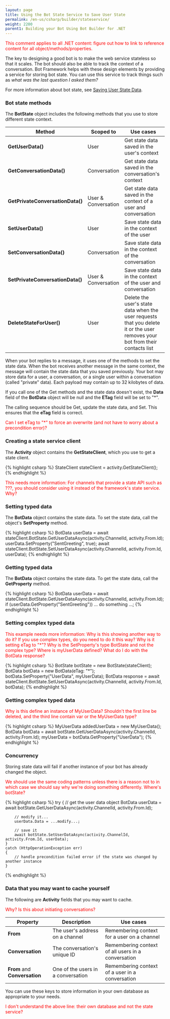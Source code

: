 ```yaml
---
layout: page
title: Using the Bot State Service to Save User State
permalink: /en-us/csharp/builder/stateservice/
weight: 2200
parent1: Building your Bot Using Bot Builder for .NET
---
```



<span style="color:red">This comment applies to all .NET content: figure out how to link to reference content for all object/methods/properties.</span>


The key to designing a good bot is to make the web service stateless so that it scales. The bot should also be able to track the context of a conversation. Bot Framework helps with these design elements by providing a service for storing bot state. You can use this service to track things such as  _what was the last question I asked them?_ 

For more information about bot state, see [Saving User State Data](/en-us/connector/userdata/).


### Bot state methods

The **BotState** object includes the following methods that you use to store different state context. 


| **Method**                       | **Scoped to**              | **Use cases**                                                
|----------------------------------|----------------------------| ------
| **GetUserData()**                | User                       | Get state data saved in the user's context
| **GetConversationData()**        | Conversation               | Get state data saved in the conversation's context
| **GetPrivateConversationData()** | User & Conversation        | Get state data saved in the context of a user and conversation
| **SetUserData()**                | User                       | Save state data in the context of the user
| **SetConversationData()**        | Conversation               | Save state data in the context of the conversation
| **SetPrivateConversationData()** | User & Conversation        | Save state data in the context of the user and conversation
| **DeleteStateForUser()**         | User                       | Delete the user's state data when the user requests that you delete it or the user removes your bot from their contacts list

When your bot replies to a message, it uses one of the methods to set the state data. When the bot receives another message in the same context, the message will contain the state data that you saved previously. Your bot may store data for a user, a conversation, or a single user within a conversation (called "private" data). Each payload may contain up to 32 kilobytes of data. 

If you call one of the Get methods and the state data doesn't exist, the **Data** field of the **BotData** object will be null and the **ETag** field will be set to "*".

The calling sequence should be Get, update the state data, and Set. This ensures that the **eTag** field is correct.


<span style="color:red">Can I set eTag to "*" to force an overwrite (and not have to worry about a precondition error)? </span>


### Creating a state service client

The **Activity** object contains the **GetStateClient**, which you use to get a state client.

{% highlight csharp %}
    StateClient stateClient = activity.GetStateClient();
{% endhighlight %}


<span style="color:red">This needs more information: For channels that provide a state API such as ???, you should consider using it instead of the framework's state service. Why?</span>


### Setting typed data

The **BotData** object contains the state data. To set the state data, call the object's **SetProperty** method.

{% highlight csharp %}
    BotData userData = await stateClient.BotState.GetUserDataAsync(activity.ChannelId, activity.From.Id);
    userData.SetProperty<bool>("SentGreeting", true);
    await stateClient.BotState.SetUserDataAsync(activity.ChannelId, activity.From.Id, userData);
{% endhighlight %}



### Getting typed data

The **BotData** object contains the state data. To get the state data, call the **GetProperty** method.

{% highlight csharp %}
    BotData userData = await stateClient.BotState.GetUserDataAsync(activity.ChannelId, activity.From.Id);
    if (userData.GetProperty<bool>("SentGreeting"))
        ... do something ...;
{% endhighlight %}



### Setting complex typed data

<span style="color:red">This example needs more information: Why is this showing another way to do it? If you use complex types, do you need to do it this way? Why is it setting eTag to "*"? Why is the SetProperty's type BotState and not the complex type? Where is myUserData defined? What do I do with the BotData response? </span>

{% highlight csharp %}
    BotState botState = new BotState(stateClient);
    BotData botData = new BotData(eTag: "*");
    botData.SetProperty<BotState>("UserData", myUserData);
    BotData response = await stateClient.BotState.SetUserDataAsync(activity.ChannelId, activity.From.Id, botData);
{% endhighlight %}



### Getting complex typed data

<span style="color:red">Why is this define an instance of MyUserData? Shouldn't the first line be deleted, and the third line contain var or the MyUserData type? </span>

{% highlight csharp %}
    MyUserData addedUserData = new MyUserData();
    BotData botData = await botState.GetUserDataAsync(activity.ChannelId, activity.From.Id);
    myUserData = botData.GetProperty<MyUserData>("UserData");
{% endhighlight %}




### Concurrency

Storing state data will fail if another instance of your bot has already changed the object.

<span style="color:red">We should use the same coding patterns unless there is a reason not to in which case we should say why we're doing something differently. Where's botState? </span>    

{% highlight csharp %}
    try
    {
        // get the user data object
        BotData userData = await botState.GetUserDataAsync(activity.ChannelId, activity.From.Id);

        // modify it...
        userData.Data = ...modify...;

        // save it
        await botState.SetUserDataAsync(activity.ChannelId, activity.From.Id, userData);
    }
    catch (HttpOperationException err)
    {
        // handle precondition failed error if the state was changed by another instance
    }
{% endhighlight %}



### Data that you may want to cache yourself

The following are **Activity** fields that you may want to cache.

<span style="color:red">Why? Is this about initiating conversations?</span>

| **Property**                  | **Description**                                    | **Use cases**                                      
|------------------------------ |----------------------------------------------------|----------------------------------------------------------
| **From**                      | The user's address on a channel | Remembering context for a user on a channel        
| **Conversation**              | The conversation's unique ID    | Remembering context of all users in a conversation    
| **From** and **Conversation** | One of the users in a conversation  | Remembering context of a user in a conversation   

You can use these keys to store information in your own database as appropriate to your needs.

<span style="color:red">I don't understand the above line: their own database and not the state service?</span>


